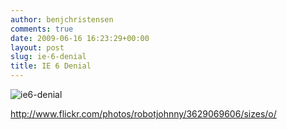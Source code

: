 ```yaml
---
author: benjchristensen
comments: true
date: 2009-06-16 16:23:29+00:00
layout: post
slug: ie-6-denial
title: IE 6 Denial
---
```


![ie6-denial](http://benjchristensen.files.wordpress.com/2009/06/ie6-denial.jpg?w=800)



http://www.flickr.com/photos/robotjohnny/3629069606/sizes/o/
